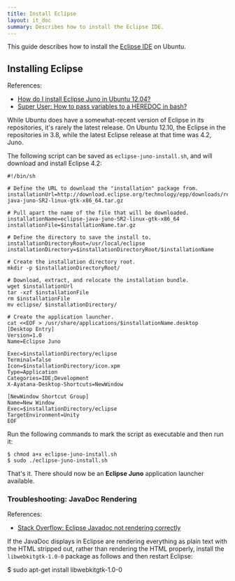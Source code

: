 ```yaml
---
title: Install Eclipse
layout: it_doc
summary: Describes how to install the Eclipse IDE.
---
```


This guide describes how to install the [Eclipse IDE](http://eclipse.org/) on Ubuntu.


## Installing Eclipse

References:

* [How do I install Eclipse Juno in Ubuntu 12.04?](http://ksearch.wordpress.com/2012/10/26/how-do-i-install-eclipse-juno-in-ubuntu-12-04/)
* [Super User: How to pass variables to a HEREDOC in bash?](http://superuser.com/questions/456615/how-to-pass-variables-to-a-heredoc-in-bash)

While Ubuntu does have a somewhat-recent version of Eclipse in its repositories, it's rarely the latest release. On Ubuntu 12.10, the Eclipse in the repositories in 3.8, while the latest Eclipse release at that time was 4.2, Juno.

The following script can be saved as `eclipse-juno-install.sh`, and will download and install Eclipse 4.2:

~~~~
#!/bin/sh

# Define the URL to download the "installation" package from.
installationUrl=http://download.eclipse.org/technology/epp/downloads/release/juno/SR2/eclipse-java-juno-SR2-linux-gtk-x86_64.tar.gz

# Pull apart the name of the file that will be downloaded.
installationName=eclipse-java-juno-SR2-linux-gtk-x86_64
installationFile=$installationName.tar.gz

# Define the directory to save the install to.
installationDirectoryRoot=/usr/local/eclipse
installationDirectory=$installationDirectoryRoot/$installationName

# Create the installation directory root.
mkdir -p $installationDirectoryRoot/

# Download, extract, and relocate the installation bundle.
wget $installationUrl
tar -xzf $installationFile
rm $installationFile
mv eclipse/ $installationDirectory/

# Create the application launcher.
cat <<EOF > /usr/share/applications/$installationName.desktop
[Desktop Entry]
Version=1.0
Name=Eclipse Juno
  
Exec=$installationDirectory/eclipse
Terminal=false
Icon=$installationDirectory/icon.xpm
Type=Application
Categories=IDE;Development
X-Ayatana-Desktop-Shortcuts=NewWindow

[NewWindow Shortcut Group]
Name=New Window
Exec=$installationDirectory/eclipse
TargetEnvironment=Unity
EOF
~~~~

Run the following commands to mark the script as executable and then run it:

    $ chmod a+x eclipse-juno-install.sh
    $ sudo ./eclipse-juno-install.sh

That's it. There should now be an **Eclipse Juno** application launcher available.


### Troubleshooting: JavaDoc Rendering

References:

* [Stack Overflow: Eclipse Javadoc not rendering correctly](http://stackoverflow.com/questions/14491296/eclipse-javadoc-not-rendering-correctly)

If the JavaDoc displays in Eclipse are rendering everything as plain text with the HTML stripped out, rather than rendering the HTML properly, install the `libwebkitgtk-1.0-0` package as follows and then restart Eclipse:

$ sudo apt-get install libwebkitgtk-1.0-0
